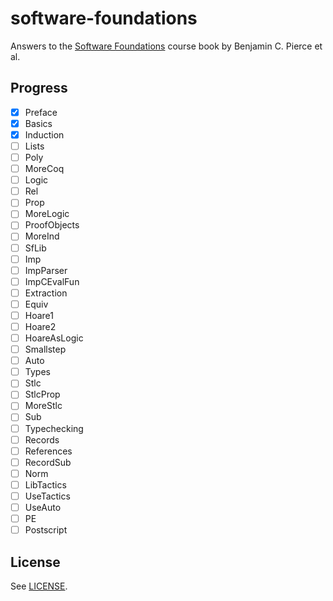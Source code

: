# software-foundations

Answers to the [Software Foundations][] course book by Benjamin C. Pierce et al.

## Progress

- [x] Preface
- [x] Basics
- [x] Induction
- [ ] Lists
- [ ] Poly
- [ ] MoreCoq
- [ ] Logic
- [ ] Rel
- [ ] Prop
- [ ] MoreLogic
- [ ] ProofObjects
- [ ] MoreInd
- [ ] SfLib
- [ ] Imp
- [ ] ImpParser
- [ ] ImpCEvalFun
- [ ] Extraction
- [ ] Equiv
- [ ] Hoare1
- [ ] Hoare2
- [ ] HoareAsLogic
- [ ] Smallstep
- [ ] Auto
- [ ] Types
- [ ] Stlc
- [ ] StlcProp
- [ ] MoreStlc
- [ ] Sub
- [ ] Typechecking
- [ ] Records
- [ ] References
- [ ] RecordSub
- [ ] Norm
- [ ] LibTactics
- [ ] UseTactics
- [ ] UseAuto
- [ ] PE
- [ ] Postscript

## License

See [LICENSE][].

[Software Foundations]: http://www.cis.upenn.edu/~bcpierce/sf/current/
[LICENSE]: ./LICENSE
